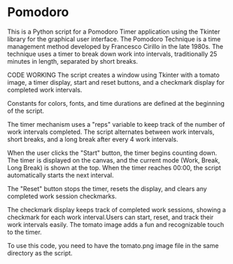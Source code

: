 # Pomodoro
This is a Python script for a Pomodoro Timer application using the Tkinter library for the graphical user interface. The Pomodoro Technique is a time management method developed by Francesco Cirillo in the late 1980s. The technique uses a timer to break down work into intervals, traditionally 25 minutes in length, separated by short breaks.


CODE WORKING
The script creates a window using Tkinter with a tomato image, a timer display, start and reset buttons, and a checkmark display for completed work intervals.

Constants for colors, fonts, and time durations are defined at the beginning of the script.

The timer mechanism uses a "reps" variable to keep track of the number of work intervals completed. The script alternates between work intervals, short breaks, and a long break after every 4 work intervals.

When the user clicks the "Start" button, the timer begins counting down. The timer is displayed on the canvas, and the current mode (Work, Break, Long Break) is shown at the top. When the timer reaches 00:00, the script automatically starts the next interval.

The "Reset" button stops the timer, resets the display, and clears any completed work session checkmarks.

The checkmark display keeps track of completed work sessions, showing a checkmark for each work interval.Users can start, reset, and track their work intervals easily. The tomato image adds a fun and recognizable touch to the timer.

To use this code, you need to have the tomato.png image file in the same directory as the script. 
